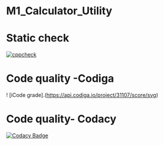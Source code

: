 # M1_Calculator_Utility

# Static check
[![cppcheck](https://github.com/Vaibhav9999999/M1_Calculator_Utility/actions/workflows/Static-check.yml/badge.svg)](https://github.com/Vaibhav9999999/M1_Calculator_Utility/actions/workflows/Static-check.yml)

# Code quality -Codiga #
! [iCode grade].(https://api.codiga.io/project/31107/score/svg)





# Code quality- Codacy
[![Codacy Badge](https://app.codacy.com/project/badge/Grade/96796505bc2840608252240367b82dc1)](https://www.codacy.com/gh/Vaibhav9999999/M1_Calculator_Utility/dashboard?utm_source=github.com&amp;utm_medium=referral&amp;utm_content=Vaibhav9999999/M1_Calculator_Utility&amp;utm_campaign=Badge_Grade)

